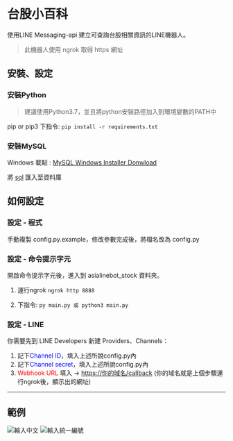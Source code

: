 # 台股小百科

使用LINE Messaging-api 建立可查詢台股相關資訊的LINE機器人。
>此機器人使用 ngrok 取得 https 網址

## 安裝、設定

### 安裝Python

>建議使用Python3.7，並且將python安裝路徑加入到環境變數的PATH中

pip or pip3 下指令:
`pip install -r requirements.txt`

### 安裝MySQL

Windows 載點 : [MySQL Windows Installer Donwload](https://dev.mysql.com/downloads/installer/)

將 [sql](/database/linebot_stock.sql) 匯入至資料庫

## 如何設定

### 設定 - 程式

手動複製 config.py.example，修改參數完成後，將檔名改為 config.py

### 設定 - 命令提示字元

開啟命令提示字元後，進入到 asialinebot_stock 資料夾。

1. 運行ngrok
`ngrok http 8888`

2. 下指令:
`py main.py 或 python3 main.py`

### 設定 - LINE

你需要先到 LINE Developers 新建 Providers、Channels：

1. 記下<font color=#0000FF>Channel ID</font>，填入上述所說config.py內
2. 記下<font color=#0000FF>Channel secret</font>，填入上述所說config.py內
3. <font color=red>Webhook URL</font> 填入 -> <https://你的域名/callback> (你的域名就是上個步驟運行ngrok後，顯示出的網址)

----------------

## 範例

![輸入中文](https://i.imgur.com/YIy3RKl.png)
![輸入統一編號](https://i.imgur.com/jV1dQ3T.png)